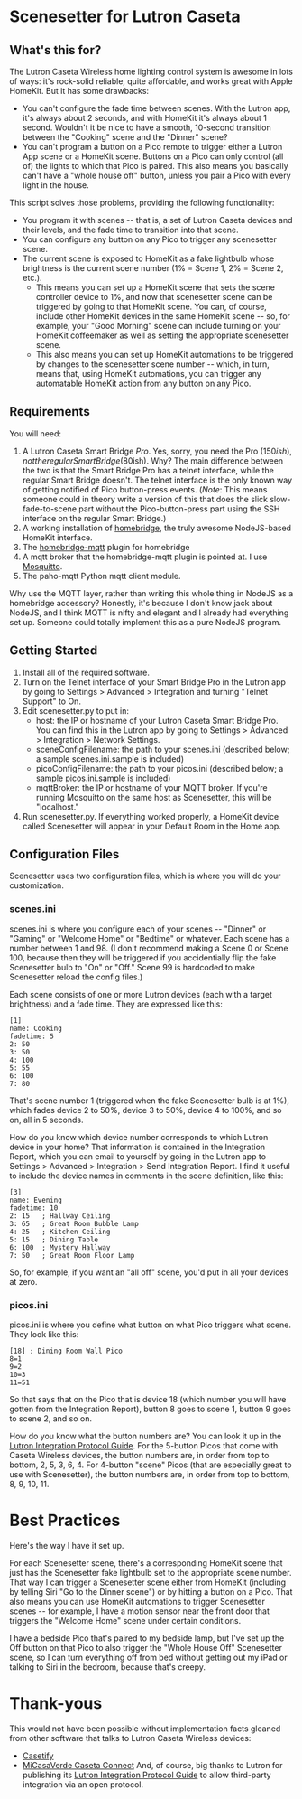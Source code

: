 # Scenesetter for Lutron Caseta

## What's this for?

The Lutron Caseta Wireless home lighting control system is awesome in lots of ways: it's rock-solid reliable, quite affordable, and works great with Apple HomeKit. But it has some drawbacks:

* You can't configure the fade time between scenes. With the Lutron app, it's always about 2 seconds, and with HomeKit it's always about 1 second. Wouldn't it be nice to have a smooth, 10-second transition between the "Cooking" scene and the "Dinner" scene?
* You can't program a button on a Pico remote to trigger either a Lutron App scene or a HomeKit scene. Buttons on a Pico can only control (all of) the lights to which that Pico is paired. This also means you basically can't have a "whole house off" button, unless you pair a Pico with every light in the house.

This script solves those problems, providing the following functionality:

* You program it with scenes -- that is, a set of Lutron Caseta devices and their levels, and the fade time to transition into that scene.
* You can configure any button on any Pico to trigger any scenesetter scene.
* The current scene is exposed to HomeKit as a fake lightbulb whose brightness is the current scene number (1% = Scene 1, 2% = Scene 2, etc.). 
  * This means you can set up a HomeKit scene that sets the scene controller device to 1%, and now that scenesetter scene can be triggered by going to that HomeKit scene. You can, of course, include other HomeKit devices in the same HomeKit scene -- so, for example, your "Good Morning" scene can include turning on your HomeKit coffeemaker as well as setting the appropriate scenesetter scene. 
  * This also means you can set up HomeKit automations to be triggered by changes to the scenesetter scene number -- which, in turn, means that, using HomeKit automations, you can trigger any automatable HomeKit action from any button on any Pico.

## Requirements

You will need:

1. A Lutron Caseta Smart Bridge *Pro*. Yes, sorry, you need the Pro ($150ish), not the regular Smart Bridge ($80ish). Why? The main difference between the two is that the Smart Bridge Pro has a telnet interface, while the regular Smart Bridge doesn't. The telnet interface is the only known way of getting notified of Pico button-press events. (*Note*: This means someone could in theory write a version of this that does the slick slow-fade-to-scene part without the Pico-button-press part using the SSH interface on the regular Smart Bridge.)
2. A working installation of [homebridge](https://github.com/nfarina/homebridge), the truly awesome NodeJS-based HomeKit interface.
3. The [homebridge-mqtt](https://github.com/cflurin/homebridge-mqtt) plugin for homebridge
4. A mqtt broker that the homebridge-mqtt plugin is pointed at. I use [Mosquitto](https://mosquitto.org/).
5. The paho-mqtt Python mqtt client module.

Why use the MQTT layer, rather than writing this whole thing in NodeJS as a homebridge accessory? Honestly, it's because I don't know jack about NodeJS, and I think MQTT is nifty and elegant and I already had everything set up. Someone could totally implement this as a pure NodeJS program.

## Getting Started

1. Install all of the required software.
1. Turn on the Telnet interface of your Smart Bridge Pro in the Lutron app by going to Settings > Advanced > Integration and turning "Telnet Support" to On.
1. Edit scenesetter.py to put in:
    * host: the IP or hostname of your Lutron Caseta Smart Bridge Pro. You can find this in the Lutron app by going to Settings > Advanced > Integration > Network Settings.
    * sceneConfigFilename: the path to your scenes.ini (described below; a sample scenes.ini.sample is included)
    * picoConfigFilename: the path to your picos.ini (described below; a sample picos.ini.sample is included)
    * mqttBroker: the IP or hostname of your MQTT broker. If you're running Mosquitto on the same host as Scenesetter, this will be "localhost."
1. Run scenesetter.py. If everything worked properly, a HomeKit device called Scenesetter will appear in your Default Room in the Home app.

## Configuration Files
Scenesetter uses two configuration files, which is where you will do your customization.
### scenes.ini
scenes.ini is where you configure each of your scenes -- "Dinner" or "Gaming" or "Welcome Home" or "Bedtime" or whatever.  Each scene has a number between 1 and 98. (I don't recommend making a Scene 0 or Scene 100, because then they will be triggered if you accidentially flip the fake Scenesetter bulb to "On" or "Off." Scene 99 is hardcoded to make Scenesetter reload the config files.)

Each scene consists of one or more Lutron devices (each with a target brightness) and a fade time. They are expressed like this:
```
[1]
name: Cooking
fadetime: 5
2: 50
3: 50
4: 100
5: 55
6: 100
7: 80
```
That's scene number 1 (triggered when the fake Scenesetter bulb is at 1%), which fades device 2 to 50%, device 3 to 50%, device 4 to 100%, and so on, all in 5 seconds.

How do you know which device number corresponds to which Lutron device in your home? That information is contained in the Integration Report, which you can email to yourself by going in the Lutron app to Settings > Advanced > Integration > Send Integration Report. I find it useful to include the device names in comments in the scene definition, like this:
```
[3]
name: Evening
fadetime: 10
2: 15	; Hallway Ceiling
3: 65	; Great Room Bubble Lamp
4: 25	; Kitchen Ceiling
5: 15	; Dining Table
6: 100	; Mystery Hallway
7: 50	; Great Room Floor Lamp
```
So, for example, if you want an "all off" scene, you'd put in all your devices at zero.

### picos.ini
picos.ini is where you define what button on what Pico triggers what scene. They look like this:
```
[18] ; Dining Room Wall Pico
8=1
9=2
10=3
11=51
```
So that says that on the Pico that is device 18 (which number you will have gotten from the Integration Report), button 8 goes to scene 1, button 9 goes to scene 2, and so on.

How do you know what the button numbers are? You can look it up in the [Lutron Integration Protocol Guide](http://www.lutron.com/TechnicalDocumentLibrary/040249.pdf). For the 5-button Picos that come with Caseta Wireless devices, the button numbers are, in order from top to bottom, 2, 5, 3, 6, 4. For 4-button "scene" Picos (that are especially great to use with Scenesetter), the button numbers are, in order from top to bottom, 8, 9, 10, 11.

# Best Practices
Here's the way I have it set up.

For each Scenesetter scene, there's a corresponding HomeKit scene that just has the Scenesetter fake lightbulb set to the appropriate scene number. That way I can trigger a Scenesetter scene either from HomeKit (including by telling Siri "Go to the Dinner scene") or by hitting a button on a Pico. That also means you can use HomeKit automations to trigger Scenesetter scenes -- for example, I have a motion sensor near the front door that triggers the "Welcome Home" scene under certain conditions.

I have a bedside Pico that's paired to my bedside lamp, but I've set up the Off button on that Pico to also trigger the "Whole House Off" Scenesetter scene, so I can turn everything off from bed without getting out my iPad or talking to Siri in the bedroom, because that's creepy.

# Thank-yous

This would not have been possible without implementation facts gleaned from other software that talks to Lutron Caseta Wireless devices:
* [Casetify](https://github.com/jhanssen/casetify)
* [MiCasaVerde Caseta Connect](http://forum.micasaverde.com/index.php?topic=35577.0)
And, of course, big thanks to Lutron for publishing its [Lutron Integration Protocol Guide](http://www.lutron.com/TechnicalDocumentLibrary/040249.pdf) to allow third-party integration via an open protocol.
